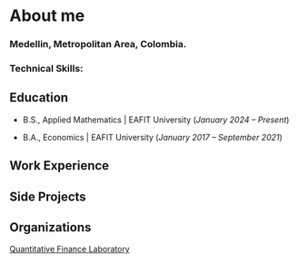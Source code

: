 # About me
### Medellin, Metropolitan Area, Colombia.
### Technical Skills:

## Education
- B.S., Applied Mathematics | EAFIT University (*January 2024 – Present*)

- B.A., Economics | EAFIT University (*January 2017 – September 2021*)

## Work Experience

## Side Projects

## Organizations
[Quantitative Finance Laboratory](https://github.com/QuantitativeFinanceLab)
